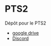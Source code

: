 # PTS2
Dépôt pour le PTS2

* [google drive](https://drive.google.com/open?id=1KyOYOEHYyjx04GFwu86D2E04zh8jqA6B)
* [Discord](https://discord.gg/T2yvhsX)
